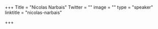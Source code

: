 +++
Title = "Nicolas Narbais"
Twitter = ""
image = ""
type = "speaker"
linktitle = "nicolas-narbais"

+++
